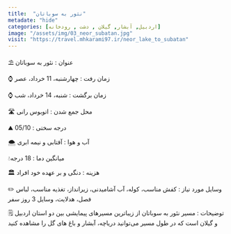 ```yaml
---
title:  "نئور به سوباتان"
metadate: "hide"
categories: [اردبیل, آبشار, گیلان , دشت , رودخانه]
image: "/assets/img/03_neor_subatan.jpg"
visit: "https://travel.mhkarami97.ir/neor_lake_to_subatan"
---
```


⛱️ عنوان : نئور به سوباتان 

⌚️ زمان رفت : چهارشنبه، 11 خرداد، عصر

⌚️ زمان برگشت : شنبه، 14 خرداد، شب

🛣️ محل جمع شدن : اتوبوس رانی

⛰️ درجه سختی : 05/10

🌨️ آب و هوا : آفتابی و نیمه ابری

💧میانگین دما : 18 درجه

🏛 هزینه : دنگی و بر عهده خود افراد

✏️ وسایل مورد نیاز : کفش مناسب، کوله، آب آشامیدنی، زیرانداز، تغذیه مناسب، لباس فصل، هدلایت، وسایل 3 روز سفر

🗒️ توضیحات : مسیر نئور به سوباتان از زیباترین مسیرهای پیمایشی بین دو استان اردبیل و گیلان است که در طول مسیر می‌توانید دریاچه، آبشار و باغ های گل را مشاهده کنید